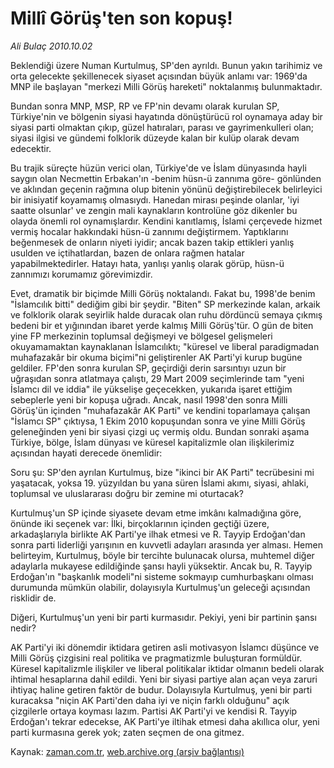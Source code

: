 # Millî Görüş'ten son kopuş!

*Ali Bulaç 2010.10.02*

<td class="columnist-detail">
<p>Beklendiği üzere Numan Kurtulmuş, SP'den ayrıldı. Bunun yakın tarihimiz ve orta gelecekte şekillenecek siyaset açısından büyük anlamı var: 1969'da MNP ile başlayan "merkezi Milli Görüş hareketi" noktalanmış bulunmaktadır.</p>
<p>
<div id="haberMetinDiv">
<p>Bundan sonra MNP, MSP, RP ve FP'nin devamı olarak kurulan SP, Türkiye'nin ve bölgenin siyasi hayatında dönüştürücü rol oynamaya aday bir siyasi parti olmaktan çıkıp, güzel hatıraları, parası ve gayrimenkulleri olan; siyasi ilgisi ve gündemi folklorik düzeyde kalan bir kulüp olarak devam edecektir.
<p>Bu trajik süreçte hüzün verici olan, Türkiye'de ve İslam dünyasında hayli saygın olan Necmettin Erbakan'ın -benim hüsn-ü zannıma göre- gönlünden ve aklından geçenin rağmına olup bitenin yönünü değiştirebilecek belirleyici bir inisiyatif koyamamış olmasıydı. Hanedan mirası peşinde olanlar, 'iyi saatte olsunlar' ve zengin mali kaynakların kontrolüne göz dikenler bu olayda önemli rol oynamışlardır. Kendini kanıtlamış, İslami çerçevede hizmet vermiş hocalar hakkındaki hüsn-ü zannımı değiştirmem. Yaptıklarını beğenmesek de onların niyeti iyidir; ancak bazen takip ettikleri yanlış usulden ve içtihatlardan, bazen de onlara rağmen hatalar yapabilmektedirler. Hatayı hata, yanlışı yanlış olarak görüp, hüsn-ü zannımızı korumamız görevimizdir.
<p>Evet, dramatik bir biçimde Milli Görüş noktalandı. Fakat bu, 1998'de benim "İslamcılık bitti" dediğim gibi bir şeydir. "Biten" SP merkezinde kalan, arkaik ve folklorik olarak seyirlik halde duracak olan ruhu dördüncü semaya çıkmış bedeni bir et yığınından ibaret yerde kalmış Milli Görüş'tür. O gün de biten yine FP merkezinin toplumsal değişmeyi ve bölgesel gelişmeleri okuyamamaktan kaynaklanan İslamcılıktı; "küresel ve liberal paradigmadan muhafazakâr bir okuma biçimi"ni geliştirenler AK Parti'yi kurup bugüne geldiler. FP'den sonra kurulan SP, geçirdiği derin sarsıntıyı uzun bir uğraşıdan sonra atlatmaya çalıştı, 29 Mart 2009 seçimlerinde tam "yeni İslamcı dil ve iddia" ile yükselişe geçecekken, yukarıda işaret ettiğim sebeplerle yeni bir kopuşa uğradı. Ancak, nasıl 1998'den sonra Milli Görüş'ün içinden "muhafazakâr AK Parti" ve kendini toparlamaya çalışan "İslamcı SP" çıktıysa, 1 Ekim 2010 kopuşundan sonra ve yine Milli Görüş geleneğinden yeni bir siyasi çizgi uç vermiş oldu. Bundan sonraki aşama Türkiye, bölge, İslam dünyası ve küresel kapitalizmle olan ilişkilerimiz açısından hayati derecede önemlidir:
<p>Soru şu: SP'den ayrılan Kurtulmuş, bize "ikinci bir AK Parti" tecrübesini mi yaşatacak, yoksa 19. yüzyıldan bu yana süren İslami akımı, siyasi, ahlaki, toplumsal ve uluslararası doğru bir zemine mi oturtacak?
<p>Kurtulmuş'un SP içinde siyasete devam etme imkânı kalmadığına göre, önünde iki seçenek var: İlki, birçoklarının içinden geçtiği üzere, arkadaşlarıyla birlikte AK Parti'ye ilhak etmesi ve R. Tayyip Erdoğan'dan sonra parti liderliği yarışının en kuvvetli adayları arasında yer alması. Hemen belirteyim, Kurtulmuş, böyle bir tercihte bulunacak olursa, muhtemel diğer adaylarla mukayese edildiğinde şansı hayli yüksektir. Ancak bu, R. Tayyip Erdoğan'ın "başkanlık modeli"ni sisteme sokmayıp cumhurbaşkanı olması durumunda mümkün olabilir, dolayısıyla Kurtulmuş'un geleceği açısından risklidir de.
<p>Diğeri, Kurtulmuş'un yeni bir parti kurmasıdır. Pekiyi, yeni bir partinin şansı nedir?
<p>AK Parti'yi iki dönemdir iktidara getiren asli motivasyon İslamcı düşünce ve Milli Görüş çizgisini real politika ve pragmatizmle buluşturan formüldür. Küresel kapitalizmle ilişkiler ve liberal politikalar iktidar olmanın bedeli olarak ihtimal hesaplarına dahil edildi. Yeni bir siyasi partiye alan açan veya zaruri ihtiyaç haline getiren faktör de budur. Dolayısıyla Kurtulmuş, yeni bir parti kuracaksa "niçin AK Parti'den daha iyi ve niçin farklı olduğunu" açık çizgilerle ortaya koyması lazım. Partisi AK Parti'yi ve kendisi R. Tayyip Erdoğan'ı tekrar edecekse, AK Parti'ye iltihak etmesi daha akıllıca olur, yeni parti kurmasına gerek yok; zaten seçmen de ona gitmez. </p></p></p></p></p></p></p></div>
</p>
<a href="http://web.archive.org/web/20101225014647/mailto:a.bulac@zaman.com.tr">
</a></td>

Kaynak: [zaman.com.tr](http://zaman.com.tr/yazar.do?yazino=1034865), [web.archive.org (arşiv bağlantısı)](http://web.archive.org/web/20101225014647/http://zaman.com.tr/yazar.do?yazino=1034865)
